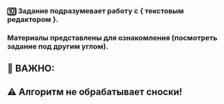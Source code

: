 ### 🔟 Задание подразумевает работу с { текстовым редактором }.
### Материалы представлены для ознакомления (посмотреть задание под другим углом).

## 🚨 ВАЖНО: 
## ⚠ Алгоритм не обрабатывает сноски!
